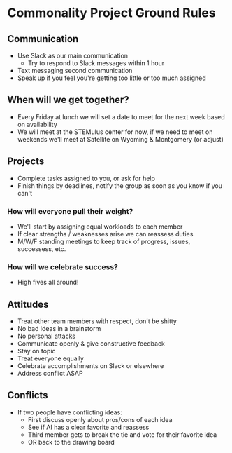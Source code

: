 # Commonality Project Ground Rules

## Communication
- Use Slack as our main communication
  - Try to respond to Slack messages within 1 hour
- Text messaging second communication
- Speak up if you feel you're getting too little or too much assigned

## When will we get together?
- Every Friday at lunch we will set a date to meet for the next week based on availability
- We will meet at the STEMulus center for now, if we need to meet on weekends we'll meet at Satellite on Wyoming & Montgomery (or adjust)

## Projects
- Complete tasks assigned to you, or ask for help
- Finish things by deadlines, notify the group as soon as you know if you can't
### How will everyone pull their weight?
- We'll start by assigning equal workloads to each member
- If clear strengths / weaknesses arise we can reassess duties
- M/W/F standing meetings to keep track of progress, issues, successess, etc.
### How will we celebrate success?
- High fives all around!

## Attitudes
- Treat other team members with respect, don't be shitty
- No bad ideas in a brainstorm
- No personal attacks
- Communicate openly & give constructive feedback
- Stay on topic
- Treat everyone equally
- Celebrate accomplishments on Slack or elsewhere
- Address conflict ASAP

## Conflicts
- If two people have conflicting ideas:
  - First discuss openly about pros/cons of each idea
  - See if AI has a clear favorite and reassess
  - Third member gets to break the tie and vote for their favorite idea
  - OR back to the drawing board